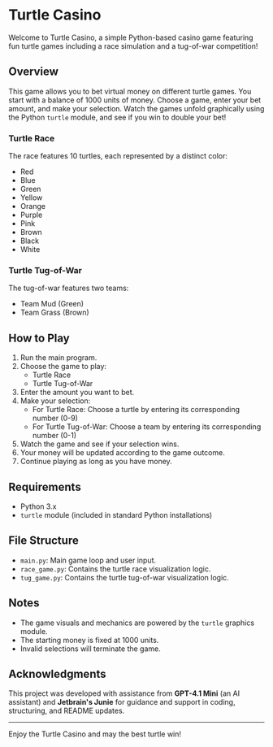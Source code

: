# Turtle Casino

Welcome to Turtle Casino, a simple Python-based casino game featuring fun turtle games including a race simulation and a tug-of-war competition!

## Overview

This game allows you to bet virtual money on different turtle games. You start with a balance of 1000 units of money. Choose a game, enter your bet amount, and make your selection. Watch the games unfold graphically using the Python `turtle` module, and see if you win to double your bet!

### Turtle Race
The race features 10 turtles, each represented by a distinct color:
- Red
- Blue
- Green
- Yellow
- Orange
- Purple
- Pink
- Brown
- Black
- White

### Turtle Tug-of-War
The tug-of-war features two teams:
- Team Mud (Green)
- Team Grass (Brown)

## How to Play

1. Run the main program.
2. Choose the game to play:
   - Turtle Race
   - Turtle Tug-of-War
3. Enter the amount you want to bet.
4. Make your selection:
   - For Turtle Race: Choose a turtle by entering its corresponding number (0-9)
   - For Turtle Tug-of-War: Choose a team by entering its corresponding number (0-1)
5. Watch the game and see if your selection wins.
6. Your money will be updated according to the game outcome.
7. Continue playing as long as you have money.

## Requirements

- Python 3.x
- `turtle` module (included in standard Python installations)

## File Structure

- `main.py`: Main game loop and user input.
- `race_game.py`: Contains the turtle race visualization logic.
- `tug_game.py`: Contains the turtle tug-of-war visualization logic.

## Notes

- The game visuals and mechanics are powered by the `turtle` graphics module.
- The starting money is fixed at 1000 units.
- Invalid selections will terminate the game.

## Acknowledgments

This project was developed with assistance from **GPT-4.1 Mini** (an AI assistant) and **Jetbrain's Junie** for guidance and support in coding, structuring, and README updates.

---

Enjoy the Turtle Casino and may the best turtle win!
